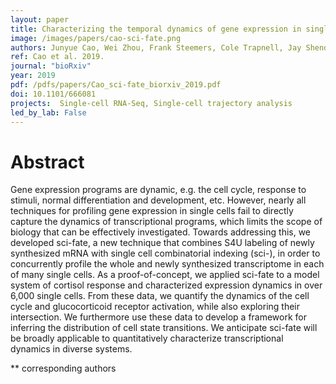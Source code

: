 ```yaml
---
layout: paper
title: Characterizing the temporal dynamics of gene expression in single cells with sci-fate
image: /images/papers/cao-sci-fate.png
authors: Junyue Cao, Wei Zhou, Frank Steemers, Cole Trapnell, Jay Shendure
ref: Cao et al. 2019.
journal: "bioRxiv"
year: 2019
pdf: /pdfs/papers/Cao_sci-fate_biorxiv_2019.pdf
doi: 10.1101/666081
projects:  Single-cell RNA-Seq, Single-cell trajectory analysis
led_by_lab: False
---
```


# Abstract

Gene expression programs are dynamic, e.g. the cell cycle, response to stimuli, normal differentiation and development, etc. However, nearly all techniques for profiling gene expression in single cells fail to directly capture the dynamics of transcriptional programs, which limits the scope of biology that can be effectively investigated. Towards addressing this, we developed sci-fate, a new technique that combines S4U labeling of newly synthesized mRNA with single cell combinatorial indexing (sci-), in order to concurrently profile the whole and newly synthesized transcriptome in each of many single cells. As a proof-of-concept, we applied sci-fate to a model system of cortisol response and characterized expression dynamics in over 6,000 single cells. From these data, we quantify the dynamics of the cell cycle and glucocorticoid receptor activation, while also exploring their intersection. We furthermore use these data to develop a framework for inferring the distribution of cell state transitions. We anticipate sci-fate will be broadly applicable to quantitatively characterize transcriptional dynamics in diverse systems.

\*\* corresponding authors
